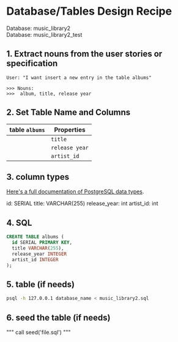
# Database/Tables Design Recipe
Database: music_library2 <br>
Database: music_library2_test <br>

## 1. Extract nouns from the user stories or specification

```
User: "I want insert a new entry in the table albums"
```

```
>>> Nouns:
>>>  album, title, release year
```

## 2. Set Table Name and Columns

| table `albums`        | Properties              |
| --------------------- | ----------------------- |
|                       | `title`                 |
|                       | `release year`          |
|                       | `artist_id`             |




## 3. column types

[Here's a full documentation of PostgreSQL data types](https://www.postgresql.org/docs/current/datatype.html).

id: SERIAL
title: VARCHAR(255)
release_year: int
artist_id: int



## 4. SQL

```sql
CREATE TABLE albums (
  id SERIAL PRIMARY KEY,
  title VARCHAR(255),
  release_year INTEGER
  artist_id INTEGER
);

```

## 5. table (if needs)

```bash
psql -h 127.0.0.1 database_name < music_library2.sql
```
## 6. seed the table (if needs) 

"""
call seed('file.sql')
"""
